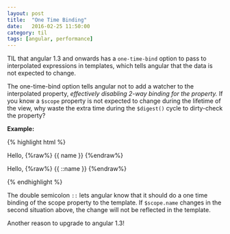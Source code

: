 ```yaml
---
layout: post
title:  "One Time Binding"
date:   2016-02-25 11:50:00
category: til
tags: [angular, performance]
---
```


TIL that angular 1.3 and onwards has a `one-time-bind` option to pass to interpolated expressions in templates, which tells angular that the data is not expected to change.

The one-time-bind option tells angular not to add a watcher to the interpolated property, *effectively disabling 2-way binding for the property.* If you know a `$scope` property is not expected to change during the lifetime of the view, why waste the extra time during the `$digest()` cycle to dirty-check the property?

__Example:__

{% highlight html %}
<!-- Normal 2-way binding (creates a watcher on $scope.name) -->
<span>Hello, {%raw%} {{ name }} {%endraw%}</span>

<!-- one-time binding (no watcher created) -->
<span>Hello, {%raw%} {{ ::name }} {%endraw%}</span>

{% endhighlight %}

The double semicolon `::` lets angular know that it should do a one time binding of the scope property to the template. If `$scope.name` changes in the second situation above, the change will not be reflected in the template.

Another reason to upgrade to angular 1.3!

[ng-bind]: https://docs.angularjs.org/api/ng/directive/ngBind
